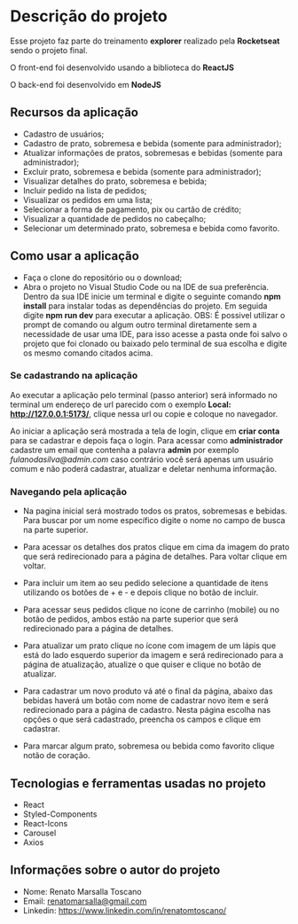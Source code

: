 # Descrição do projeto 

Esse projeto faz parte do treinamento **explorer** realizado pela **Rocketseat** sendo o projeto final.

O front-end foi desenvolvido usando a biblioteca do **ReactJS**

O back-end foi desenvolvido em **NodeJS**

## Recursos da aplicação
* Cadastro de usuários;
* Cadastro de prato, sobremesa e bebida (somente para administrador);
* Atualizar informações de pratos, sobremesas e bebidas (somente para administrador);
* Excluir prato, sobremesa e bebida (somente para administrador);
* Visualizar detalhes do prato, sobremesa e bebida;
* Incluir pedido na lista de pedidos;
* Visualizar os pedidos em uma lista;
* Selecionar a forma de pagamento, pix ou cartão de crédito;
* Visualizar a quantidade de pedidos no cabeçalho;
* Selecionar um determinado prato, sobremesa e bebida como favorito.

## Como usar a aplicação
* Faça o clone do repositório ou o download;
* Abra o projeto no Visual Studio Code ou na IDE de sua preferência. Dentro da sua IDE inicie um terminal e digite o seguinte comando **npm install** para instalar todas as dependências do projeto. Em seguida digite **npm run dev** para executar a aplicação.
OBS: É possivel utilizar o prompt de comando ou algum outro terminal diretamente sem a necessidade de usar uma IDE, para isso acesse a pasta onde foi salvo o projeto que foi clonado ou baixado pelo terminal de sua escolha e digite os mesmo comando citados acima.

### Se cadastrando na aplicação
Ao executar a aplicação pelo terminal (passo anterior) será informado no terminal um endereço de url parecido com o exemplo **Local: http://127.0.0.1:5173/**, clique nessa url ou copie e coloque no navegador.

Ao iniciar a aplicação será mostrada a tela de login, clique em **criar conta** para se cadastrar e depois faça o login. Para acessar como **administrador** cadastre um email que contenha a palavra **admin** por exemplo _fulanodasilva@admin.com_ caso contrário você será apenas um usuário comum e não poderá cadastrar, atualizar e deletar nenhuma informação.

### Navegando pela aplicação
* Na pagina inicial será mostrado todos os pratos, sobremesas e bebidas. Para buscar por um nome específico digite o nome no campo de busca na parte superior.

* Para acessar os detalhes dos pratos clique em cima da imagem do prato que será redirecionado para a página de detalhes. Para voltar clique em voltar.

* Para incluir um item ao seu pedido selecione a quantidade de itens utilizando os botões de + e - e depois clique no botão de incluir.

* Para acessar seus pedidos clique no ícone de carrinho (mobile) ou no botão de pedidos, ambos estão na parte superior que será redirecionado para a página de detalhes.

* Para atualizar um prato clique no ícone com imagem de um lápis que está do lado esquerdo superior da imagem e será redirecionado para a página de atualização, atualize o que quiser e clique no botão de atualizar.

* Para cadastrar um novo produto vá até o final da página, abaixo das bebidas haverá um botão com nome de cadastrar novo item e será redirecionado para a página de cadastro. Nesta página escolha nas opções o que será cadastrado, preencha os campos e clique em cadastrar.

* Para marcar algum prato, sobremesa ou bebida como favorito clique notão de coração.


## Tecnologias e ferramentas usadas no projeto
* React
* Styled-Components
* React-Icons
* Carousel
* Axios

## Informações sobre o autor do projeto
* Nome: Renato Marsalla Toscano
* Email: renatomarsalla@gmail.com
* Linkedin: <https://www.linkedin.com/in/renatomtoscano/>


